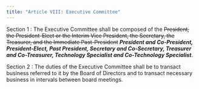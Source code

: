 ```yaml
---
title: "Article VIII: Executive Committee"
---
```

Section 1
: The Executive Committee shall be composed of the ~~President, the President-Elect or the Interim Vice President, the Secretary, the Treasurer, and the Immediate Past-President~~ **_President and Co-President, President-Elect, Past President, Secretary and Co-Secretary, Treasurer and Co-Treasurer, Technology Specialist and Co-Technology Specialist_**.

Section 2
: The duties of the Executive Committee shall be to transact business referred to it by the Board of Directors and to transact necessary business in intervals between board meetings.
